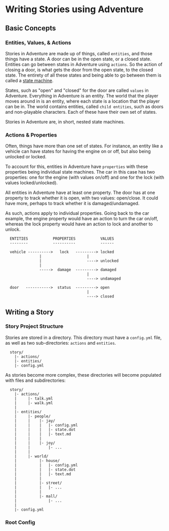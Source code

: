 # Writing Stories using Adventure

## Basic Concepts

### Entities, Values, & Actions

Stories in Adventure are made up of things, called `entities`, and those
things have a state. A door can be in the open state, or a closed state. 
Entities can go between states in Adventure using `actions`. So the action
of closing a door, is what gets the door from the open state, to the closed
state. The entirety of all these states and being able to go between them is
called a [state machine](https://en.wikipedia.org/wiki/Finite-state_machine).

States, such as "open" and "closed" for the door are called `values` in 
Adventure. Everything in Adventure is an entity. The world that the player
moves around in is an entity, where each state is a location that the player
can be in. The world contains entities, called `child entities`, such as doors 
and non-playable characters. Each of these have their own set of states.

Stories in Adventure are, in short, nested state machines.

### Actions & Properties

Often, things have more than one set of states. For instance, an entity like
a vehicle can have states for having the engine on or off, but also being
unlocked or locked. 

To account for this, entities in Adventure have `properties` with these 
properties being individual state machines. The car in this case has two 
properties: one for the engine (with values on/off) and one for the lock 
(with values locked/unlocked).

All entities in Adventure have at least one property. The door has at one
property to track whether it is open, with two values: open/close. It could
have more, perhaps to track whether it is damaged/undamaged.

As such, actions apply to individual properties. Going back to the car example,
the engine property would have an action to turn the car on/off, whereas the
lock property would have an action to lock and another to unlock.

```
  ENTITIES           PROPERTIES           VALUES
  --------           ----------           ------

  vehicle ---------->   lock   ---------> locked
               |                    |
               |                    ----> unlocked
               |
               ----->  damage  ---------> damaged
                                    |
                                    ----> undamaged

  door   ----------->  status  ---------> open
                                    |
                                    ----> closed
```

## Writing a Story

### Story Project Structure

Stories are stored in a directory. This directory must have a `config.yml` file,
as well as two sub-directories: `actions` and `entities`.

```
  story/
    |- actions/
    |- entities/
    |- config.yml
```

As stories become more complex, these directories will become populated with
files and subdirectories:

```
  story/
    |- actions/
    |     |- talk.yml
    |     |- walk.yml
    |
    |- entities/
    |     |- people/
    |     |    |- jay/
    |     |    |   |- config.yml
    |     |    |   |- state.dot
    |     |    |   |- text.md
    |     |    |  
    |     |    |- joy/
    |     |        |- ...
    |     |
    |     |- world/
    |          |- house/
    |          |   |- config.yml
    |          |   |- state.dot
    |          |   |- text.md
    |          | 
    |          |- street/
    |          |   |- ...
    |          | 
    |          |- mall/
    |              |- ...
    |
    |- config.yml
```

### Root Config

